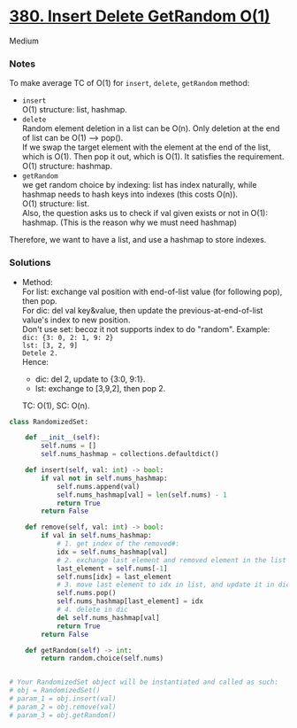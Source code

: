 # [380. Insert Delete GetRandom O(1)](https://leetcode.com/problems/insert-delete-getrandom-o1/description/?envType=study-plan-v2&envId=top-interview-150)

Medium

### Notes

To make average TC of O(1) for `insert`, `delete`, `getRandom` method:
- `insert`\
  O(1) structure: list, hashmap.
- `delete`\
  Random element deletion in a list can be O(n). Only deletion at the end of list can be O(1) --> pop().\
  If we swap the target element with the element at the end of the list, which is O(1). Then pop it out, which is O(1). It satisfies the requirement.\
  O(1) structure: hashmap.
- `getRandom`\
  we get random choice by indexing: list has index naturally, while hashmap needs to hash keys into indexes (this costs O(n)).\
  O(1) structure: list.\
Also, the question asks us to check if val given exists or not in O(1):\
hashmap. (This is the reason why we must need hashmap)

Therefore, we want to have a list, and use a hashmap to store indexes.

### Solutions

- Method:\
  For list: exchange val position with end-of-list value (for following pop), then pop.\
  For dic: del val key&value, then update the previous-at-end-of-list value's index to new position.\
  Don't use set: becoz it not supports index to do "random".
  Example:\
  `dic: {3: 0, 2: 1, 9: 2}`\
  `lst: [3, 2, 9]`\
  `Detele 2.`\
  Hence: 
  - dic: del 2, update to {3:0, 9:1}.
  - lst: exchange to [3,9,2], then pop 2.
    
  TC: O(1), SC: O(n).
  
```python
class RandomizedSet:

    def __init__(self):
        self.nums = []
        self.nums_hashmap = collections.defaultdict()

    def insert(self, val: int) -> bool:
        if val not in self.nums_hashmap:
            self.nums.append(val)
            self.nums_hashmap[val] = len(self.nums) - 1
            return True
        return False

    def remove(self, val: int) -> bool:
        if val in self.nums_hashmap:
            # 1. get index of the removed#:
            idx = self.nums_hashmap[val]
            # 2. exchange last element and removed element in the list
            last_element = self.nums[-1]
            self.nums[idx] = last_element
            # 3. move last element to idx in list, and update it in dic
            self.nums.pop()           
            self.nums_hashmap[last_element] = idx
            # 4. delete in dic
            del self.nums_hashmap[val]
            return True
        return False

    def getRandom(self) -> int:
        return random.choice(self.nums)


# Your RandomizedSet object will be instantiated and called as such:
# obj = RandomizedSet()
# param_1 = obj.insert(val)
# param_2 = obj.remove(val)
# param_3 = obj.getRandom()
```
